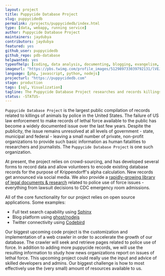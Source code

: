 ```yaml
---
layout: project
title: Puppycide Database Project
slug: puppycidedb
permalink: /projects/puppycidedb/index.html
type: [data, webapp, running service]
author: Puppycide Database Project
maintainers: jaydubya
contributors: jaydubya
featured: yes
github_user: puppycidedb
github_repo: pdb-database
helpwanted: yes
typeofhelp: [coding, data analysis, documenting, blogging, evangelism, project managing]
imageurl: "https://pbs.twimg.com/profile_images/512989733039792131/lVEJbvP__200x200.jpeg"
language: [php, javascript, python, nodejs]
projecturl: "https://puppycidedb.com"
stage: production
tags: [sql, Visualization]
tagline: The Puppycide Database Project researches and records killings of animals by police across the United States with the help of open source applications & crowd sourced research.
status: -STATUS-
---
```


 `Puppycide Database Project` is the largest public compilation of records related to killings of animals by police in the United States. The failure of US law enforcement to make records of lethal force available to the public has become a widely documented issue over the last few years. Despite the publicity, the issue remains unresolved at all levels of government - state, municipal and federal - leaving a small number of private, non-profit organizations to provide such basic information as human fatalities to researchers and journalists. The `Puppycide Database Project` is one such organization.

 At present, the project relies on crowd-sourcing, and has developed several forms to record data and allow volunteers to encode existing database records for the purpose of Krippendorff's alpha calculation. New records get announced via social media. We also provide a [rapidly-growing library of legal documents & research](https://puppycidedb.com/datasets.html) related to police use of force issues - everything from lawsuit decisions to CDC emergency room admissions.

 All of the core functionality for our project relies on open source applications. Some examples:

 * Full text search capability using [Sphinx](https://github.com/sphinxsearch/sphinx)
 * Blog platform using [ghost/nodejs](https://github.com/TryGhost/Ghost)
 * Twitter connectivity using [Codebird](https://github.com/jublonet/codebird-php)

 Our biggest upcoming code project is the customization and implementation of a web crawler in order to accelerate the growth of our database. The crawler will seek and retrieve pages related to police use of force. In addition to adding more puppycide records, we will use the resulting information to study how news organizations report on issues of lethal force. This upcoming project could really use the input and advice of skilled developers and admins. Our biggest challenge is how to most effectively use the (very small) amount of resources available to us.
